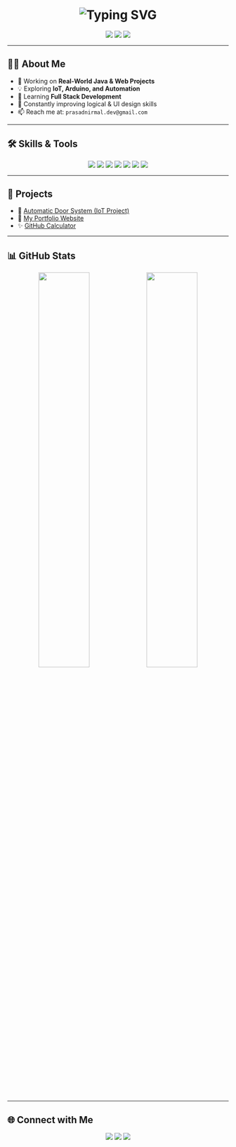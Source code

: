 <h1 align="center">
  <img src="https://readme-typing-svg.herokuapp.com?font=Fira+Code&weight=500&size=30&pause=1000&center=true&vCenter=true&width=435&lines=Hi+%F0%9F%91%8B%2C+I'm+Prasad+Nirmal;Software+Developer+%7C+IT+Diploma+Student;Welcome+to+my+GitHub+profile!" alt="Typing SVG" />
</h1>

<p align="center">
  <img src="https://img.shields.io/badge/Portfolio-Visit-blueviolet?style=for-the-badge&logo=google-chrome" />
  <a href="https://prasadportfolio2.tiiny.site"><img src="https://img.shields.io/badge/TiinySite-Full_Portfolio-blue?style=for-the-badge&logo=firefox-browser" /></a>
  <a href="https://www.linkedin.com/in/prasad-nirmal1/"><img src="https://img.shields.io/badge/LinkedIn-Prasad%20Nirmal-blue?style=for-the-badge&logo=linkedin" /></a>
</p>

---

## 👨‍💻 About Me

- 🔭 Working on **Real-World Java & Web Projects**
- 💡 Exploring **IoT, Arduino, and Automation**
- 🌱 Learning **Full Stack Development**
- 🧠 Constantly improving logical & UI design skills
- 📫 Reach me at: `prasadnirmal.dev@gmail.com`

---

## 🛠️ Skills & Tools

<p align="center">
  <img src="https://img.shields.io/badge/C++-00599C?style=for-the-badge&logo=cplusplus&logoColor=white"/>
  <img src="https://img.shields.io/badge/Java-ED8B00?style=for-the-badge&logo=java&logoColor=white"/>
  <img src="https://img.shields.io/badge/Python-3776AB?style=for-the-badge&logo=python&logoColor=white"/>
  <img src="https://img.shields.io/badge/HTML-E34F26?style=for-the-badge&logo=html5&logoColor=white"/>
  <img src="https://img.shields.io/badge/CSS-1572B6?style=for-the-badge&logo=css3&logoColor=white"/>
  <img src="https://img.shields.io/badge/JavaScript-F7DF1E?style=for-the-badge&logo=javascript&logoColor=black"/>
  <img src="https://img.shields.io/badge/GitHub-181717?style=for-the-badge&logo=github&logoColor=white"/>
</p>

---

## 🚀 Projects

- 🔐 [Automatic Door System (IoT Project)](https://github.com/prasad-nirmal1/Calculator)
- 💼 [My Portfolio Website](https://prasadportfolio2.tiiny.site)
- ✨ [GitHub Calculator](https://prasad-nirmal1.github.io/Calculator)

---

## 📊 GitHub Stats

<p align="center">
  <img src="https://github-readme-stats.vercel.app/api?username=prasad-nirmal1&show_icons=true&theme=tokyonight" width="48%"/>
  <img src="https://streak-stats.demolab.com/?user=prasad-nirmal1&theme=tokyonight" width="48%"/>
</p>

---

## 🌐 Connect with Me

<p align="center">
  <a href="https://www.linkedin.com/in/prasad-nirmal1/"><img src="https://img.shields.io/badge/-LinkedIn-blue?style=flat-square&logo=Linkedin&logoColor=white&link=https://www.linkedin.com/in/prasad-nirmal1/" /></a>
  <a href="mailto:prasadnirmal.dev@gmail.com"><img src="https://img.shields.io/badge/-Email-red?style=flat-square&logo=Gmail&logoColor=white" /></a>
  <a href="https://github.com/prasad-nirmal1"><img src="https://img.shields.io/badge/-GitHub-black?style=flat-square&logo=github&logoColor=white" /></a>
</p>
